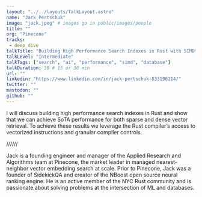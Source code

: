 ```yaml
---
layout: "../../layouts/TalkLayout.astro"
name: "Jack Pertschuk"
image: "jack.jpeg" # images go in public/images/people
title: ""
org: "Pinecone"
tracks: 
 - deep_dive
talkTitle: "Building High Performance Search Indexes in Rust with SIMD"
talkLevel: "Intermediate"
talkTags: ["search", "ai", "performance", "simd", "database"]
talkDuration: 30 # 15 or 30 min
url: ""
linkedin: "https://www.linkedin.com/in/jack-pertschuk-833196114/"
twitter: ""
mastodon: ""
github: ""
---
```


I will discuss building high performance search indexes in Rust and show that we can achieve SoTA performance for both sparse and dense vector retrieval. To achieve these results we leverage the Rust compiler’s access to vectorized instructions and granular compiler controls.

////// <!-- sepatator between abstract and bio -->

Jack is a founding engineer and manager of the Applied Research and Algorithms team at Pinecone, the market leader in managed nearest-neighbor vector embedding search at scale. Prior to Pinecone, Jack was a founder of SidekickQA and creator of the NBoost open source neural ranking engine. He is an active member of the NYC Rust community and is passionate about solving problems at the intersection of ML and databases.

